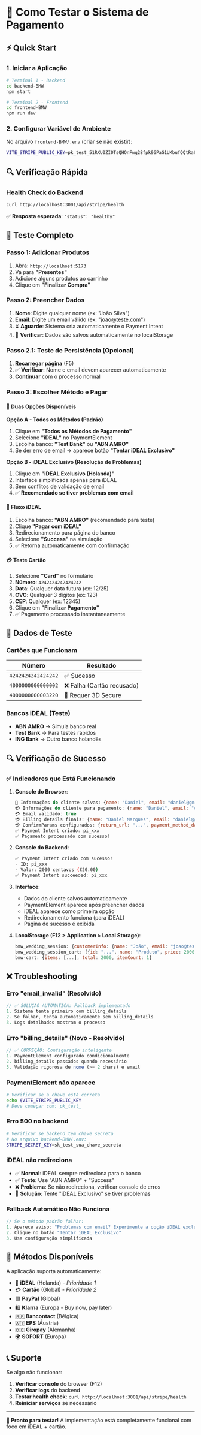 # 🧪 Como Testar o Sistema de Pagamento

## ⚡ Quick Start

### 1. Iniciar a Aplicação
```bash
# Terminal 1 - Backend
cd backend-BMW
npm start

# Terminal 2 - Frontend
cd frontend-BMW
npm run dev
```

### 2. Configurar Variável de Ambiente
No arquivo `frontend-BMW/.env` (criar se não existir):
```bash
VITE_STRIPE_PUBLIC_KEY=pk_test_51RXU0ZI0TsQHOnFwg28fpk96PaG1UKbufQQtRa69mb69Cd3ViBggHzVYh0vglb6foJ7cWlCKTG5w982qqJUv0Vy100Z3kWamJq
```

## 🔍 Verificação Rápida

### Health Check do Backend
```bash
curl http://localhost:3001/api/stripe/health
```
✅ **Resposta esperada**: `"status": "healthy"`

## 🛒 Teste Completo

### Passo 1: Adicionar Produtos
1. Abra: `http://localhost:5173`
2. Vá para **"Presentes"**
3. Adicione alguns produtos ao carrinho
4. Clique em **"Finalizar Compra"**

### Passo 2: Preencher Dados
1. **Nome**: Digite qualquer nome (ex: "João Silva")
2. **Email**: Digite um email válido (ex: "joao@teste.com")
3. ⏳ **Aguarde**: Sistema cria automaticamente o Payment Intent
4. 💾 **Verificar**: Dados são salvos automaticamente no localStorage

### Passo 2.1: Teste de Persistência (Opcional)
1. **Recarregar página** (F5)
2. ✅ **Verificar**: Nome e email devem aparecer automaticamente
3. **Continuar** com o processo normal

### Passo 3: Escolher Método e Pagar

#### 🎯 Duas Opções Disponíveis

**Opção A - Todos os Métodos (Padrão)**
1. Clique em **"Todos os Métodos de Pagamento"**
2. Selecione **"iDEAL"** no PaymentElement
3. Escolha banco: **"Test Bank"** ou **"ABN AMRO"**
4. Se der erro de email → aparece botão **"Tentar iDEAL Exclusivo"**

**Opção B - iDEAL Exclusivo (Resolução de Problemas)**
1. Clique em **"iDEAL Exclusivo (Holanda)"**
2. Interface simplificada apenas para iDEAL
3. Sem conflitos de validação de email
4. ✅ **Recomendado se tiver problemas com email**

#### 🏦 Fluxo iDEAL
1. Escolha banco: **"ABN AMRO"** (recomendado para teste)
2. Clique **"Pagar com iDEAL"**
3. Redirecionamento para página do banco
4. Selecione **"Success"** na simulação
5. ✅ Retorna automaticamente com confirmação

#### 💳 Teste Cartão
1. Selecione **"Card"** no formulário
2. **Número**: `4242424242424242`
3. **Data**: Qualquer data futura (ex: 12/25)
4. **CVC**: Qualquer 3 dígitos (ex: 123)
5. **CEP**: Qualquer (ex: 12345)
6. Clique em **"Finalizar Pagamento"**
7. ✅ Pagamento processado instantaneamente

## 📱 Dados de Teste

### Cartões que Funcionam
| Número | Resultado |
|--------|-----------|
| `4242424242424242` | ✅ Sucesso |
| `4000000000000002` | ❌ Falha (Cartão recusado) |
| `4000000000003220` | 🔐 Requer 3D Secure |

### Bancos iDEAL (Teste)
- **ABN AMRO** → Simula banco real
- **Test Bank** → Para testes rápidos
- **ING Bank** → Outro banco holandês

## 🔍 Verificação de Sucesso

### ✅ Indicadores que Está Funcionando

1. **Console do Browser**:
   ```javascript
   💾 Informações do cliente salvas: {name: "Daniel", email: "daniel@gmail.com"}
   💳 Informações do cliente para pagamento: {name: "Daniel", email: "daniel@gmail.com"}
   💳 Email validado: true
   💳 Billing details finais: {name: "Daniel Marques", email: "daniel@gmail.com"}
   💳 ConfirmParams configurados: {return_url: "...", payment_method_data: {...}}
   ✅ Payment Intent criado: pi_xxx
   ✅ Pagamento processado com sucesso!
   ```

2. **Console do Backend**:
   ```bash
   ✅ Payment Intent criado com sucesso!
   - ID: pi_xxx
   - Valor: 2000 centavos (€20.00)
   ✅ Payment Intent succeeded: pi_xxx
   ```

3. **Interface**:
   - Dados do cliente salvos automaticamente
   - PaymentElement aparece após preencher dados
   - iDEAL aparece como primeira opção
   - Redirecionamento funciona (para iDEAL)
   - Página de sucesso é exibida

4. **LocalStorage (F12 > Application > Local Storage)**:
   ```javascript
   bmw_wedding_session: {customerInfo: {name: "João", email: "joao@teste.com"}}
   bmw_wedding_session_cart: [{id: "...", name: "Produto", price: 2000}]
   bmw-cart: {items: [...], total: 2000, itemCount: 1}
   ```

## ❌ Troubleshooting

### Erro "email_invalid" (Resolvido)
```javascript
// ✅ SOLUÇÃO AUTOMÁTICA: Fallback implementado
1. Sistema tenta primeiro com billing_details
2. Se falhar, tenta automaticamente sem billing_details
3. Logs detalhados mostram o processo
```

### Erro "billing_details" (Novo - Resolvido)
```javascript
// ✅ CORREÇÃO: Configuração inteligente
1. PaymentElement configurado condicionalmente
2. billing_details passados quando necessário
3. Validação rigorosa de nome (>= 2 chars) e email
```

### PaymentElement não aparece
```bash
# Verificar se a chave está correta
echo $VITE_STRIPE_PUBLIC_KEY
# Deve começar com: pk_test_
```

### Erro 500 no backend
```bash
# Verificar se backend tem chave secreta
# No arquivo backend-BMW/.env:
STRIPE_SECRET_KEY=sk_test_sua_chave_secreta
```

### iDEAL não redireciona
- ✅ **Normal**: iDEAL sempre redireciona para o banco
- ✅ **Teste**: Use "ABN AMRO" + "Success"
- ❌ **Problema**: Se não redireciona, verificar console de erros
- 🔧 **Solução**: Tente "iDEAL Exclusivo" se tiver problemas

### Fallback Automático Não Funciona
```javascript
// Se o método padrão falhar:
1. Aparece aviso: "Problemas com email? Experimente a opção iDEAL exclusiva"
2. Clique no botão "Tentar iDEAL Exclusivo"
3. Usa configuração simplificada
```

## 🎯 Métodos Disponíveis

A aplicação suporta automaticamente:

- 🏦 **iDEAL** (Holanda) - *Prioridade 1*
- 💳 **Cartão** (Global) - *Prioridade 2*
- 🟦 **PayPal** (Global)
- 🛍️ **Klarna** (Europa - Buy now, pay later)
- 🇧🇪 **Bancontact** (Bélgica)
- 🇦🇹 **EPS** (Áustria)
- 🇩🇪 **Giropay** (Alemanha)
- 🌍 **SOFORT** (Europa)

## 📞 Suporte

Se algo não funcionar:

1. **Verificar console** do browser (F12)
2. **Verificar logs** do backend
3. **Testar health check**: `curl http://localhost:3001/api/stripe/health`
4. **Reiniciar serviços** se necessário

---

**🎉 Pronto para testar!** A implementação está completamente funcional com foco em iDEAL + cartão. 